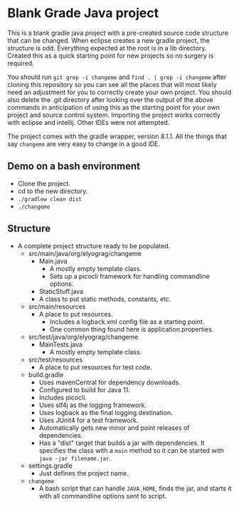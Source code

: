 # Blank Grade Java project

This is a blank gradle java project with a pre-created source code structure
that can be changed.  When eclipse creates a new gradle project, the
structure is odd.  Everything expected at the root is in a lib directory.
Created this as a quick starting point for new projects so no surgery is
required.

You should run `git grep -i changeme` and `find . | grep -i changeme` after
cloning this repository so you can see all the places that will most likely
need an adjustment for you to correctly create your own project.  You should
also delete the .git directory after looking over the output of the above
commands in anticipation of using this as the starting point for your own
project and source control system.  Importing the project works correctly
with eclipse and intellij.  Other IDEs were not attempted.

The project comes with the gradle wrapper, version 8.1.1.  All the things
that say `changeme` are very easy to change in a good IDE.

## Demo on a bash environment

- Clone the project.
- cd to the new directory.
- `./gradlew clean dist`
- `./changeme`

## Structure

- A complete project structure ready to be populated.
  - src/main/java/org/elyograg/changeme
    - Main.java
      - A mostly empty template class.
      - Sets up a picocli framework for handling commandline options.
    - StaticStuff.java
    -  A class to put static methods, constants, etc.
  - src/main/resources
    - A place to put resources.
      - Includes a logback.xml config file as a starting point.
      - One common thing found here is application.properties.
  - src/test/java/org/elyograg/changeme
    - MainTests.java
      - A mostly empty template class.
  - src/test/resources
    - A place to put resources for test code.
  - build.gradle
    - Uses mavenCentral for dependency downloads.
    - Configured to build for Java 11.
    - Includes picocli.
    - Uses slf4j as the logging framework.
    - Uses logback as the final logging destination.
    - Uses JUnit4 for a test framework.
    - Automatically gets new minor and point releases of dependencies.
    - Has a "dist" target that builds a jar with dependencies.  It specifies the class with a `main` method so it can be started with `java -jar filename.jar`.
  - settings.gradle
    - Just defines the project name.
  - `changeme`
    - A bash script that can handle `JAVA_HOME`, finds the jar, and starts it with all commandline options sent to script.
